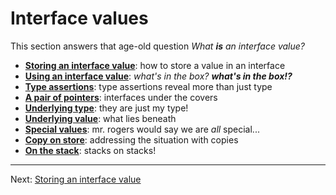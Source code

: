 # Interface values

This section answers that age-old question _What **is** an interface value?_

* [**Storing an interface value**](./01-storing-an-interface-value.md): how to store a value in an interface
* [**Using an interface value**](./02-using-an-interface-value.md): _what's in the box? **what's in the box!?**_
* [**Type assertions**](./03-type-assertions.md): type assertions reveal more than just type
* [**A pair of pointers**](./04-a-pair-of-pointers.md): interfaces under the covers
* [**Underlying type**](./05-underlying-type.md): they are just my type!
* [**Underlying value**](./06-underlying-value.md): what lies beneath
* [**Special values**](./07-special-values.md): mr. rogers would say we are _all_ special...
* [**Copy on store**](./08-copy-on-store.md): addressing the situation with copies
* [**On the stack**](./09-on-the-stack.md): stacks on stacks!

---

Next: [Storing an interface value](./01-storing-an-interface-value.md)
